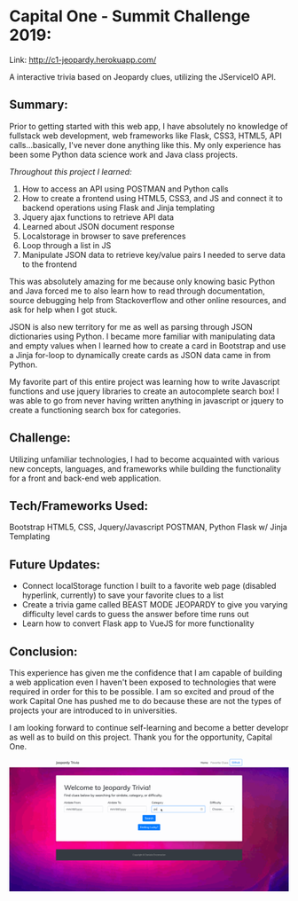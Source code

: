 # Capital One - Summit Challenge 2019:

Link: http://c1-jeopardy.herokuapp.com/

A interactive trivia based on Jeopardy clues, utilizing the JServiceIO API. 

## Summary: 

Prior to getting started with this web app, I have absolutely no knowledge of fullstack web development, web frameworks like Flask, CSS3, HTML5, API calls...basically, I've never done anything like this. My only experience has been some Python data science work and Java class projects.

*Throughout this project I learned:*

1. How to access an API using POSTMAN and Python calls
2. How to create a frontend using HTML5, CSS3, and JS and connect it to backend operations using Flask and Jinja templating 
3. Jquery ajax functions to retrieve API data
4. Learned about JSON document response
5. Localstorage in browser to save preferences
6. Loop through a list in JS
7. Manipulate JSON data to retrieve key/value pairs I needed to serve data to the frontend

This was absolutely amazing for me because only knowing basic Python and Java forced me to also learn how to read through documentation, source debugging help from Stackoverflow and other online resources, and ask for help when I got stuck. 

JSON is also new territory for me as well as parsing through JSON dictionaries using Python. I became more familiar with manipulating data and empty values when I learned how to create a card in Bootstrap and use a Jinja for-loop to dynamically create cards as JSON data came in from Python. 

My favorite part of this entire project was learning how to write Javascript functions and use jquery libraries to create an autocomplete search box! I was able to go from never having written anything in javascript or jquery to create a functioning search box for categories. 

## Challenge: 
Utilizing unfamiliar technologies, I had to become acquainted with various new concepts, languages, and frameworks while building the functionality for a front and back-end web application. 

## Tech/Frameworks Used: 
Bootstrap
HTML5, CSS, Jquery/Javascript 
POSTMAN,
Python
Flask w/ Jinja Templating

## Future Updates:
- Connect localStorage function I built to a favorite web page (disabled hyperlink, currently) to save your favorite clues to a list
- Create a trivia game called BEAST MODE JEOPARDY to give you varying difficulty level cards to guess the answer before time runs out
- Learn how to convert Flask app to VueJS for more functionality 

## Conclusion: 
This experience has given me the confidence that I am capable of building a web application even I haven't been exposed to technologies that were required in order for this to be possible. I am so excited and proud of the work Capital One has pushed me to do because these are not the types of projects your are introduced to in universities.

I am looking forward to continue self-learning and become a better developr as well as to build on this project. Thank you for the opportunity, Capital One.

![](jeopardy.gif)
